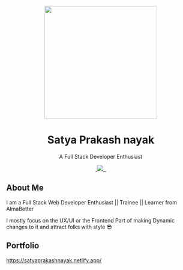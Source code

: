 <p align="center">
  <img width="300px" src="https://repository-images.githubusercontent.com/462900780/0a10af70-6cbf-46df-9071-0ff586a3b1d6">
</p>

<h1 align="center">Satya Prakash nayak</h1>

<p align="center">A Full Stack Developer Enthusiast</p>

<p align="center">
  <a aria-label="npm package" href="https://www.npmjs.com/package/@primer/react">
    <img alt="" src="https://img.shields.io/npm/v/@primer/react.svg">
  </a>
  <a aria-label="contributors graph" href="https://github.com/primer/react/graphs/contributors">
    <img src="https://img.shields.io/github/contributors/primer/react.svg">
  </a>
  <a aria-label="last commit" href="https://github.com/primer/react/commits/main">
    <img alt="" src=
  "https://img.shields.io/github/last-commit/primer/react.svg">
  </a>
  <a aria-label="license" href="https://github.com/primer/react/blob/main/LICENSE">
    <img src="https://img.shields.io/github/license/primer/react.svg" alt="">
  </a>
</p>

## About Me

I am a Full Stack Web Developer Enthusiast   ||   Trainee   ||  Learner from AlmaBetter

I mostly focus on the UX/UI or the Frontend Part of making Dynamic changes to it and attract folks with style 😎


## Portfolio 

https://satyaprakashnayak.netlify.app/



